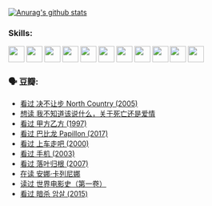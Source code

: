 
[![Anurag's github stats](https://github-readme-stats.vercel.app/api?username=w940853815)](https://github.com/anuraghazra/github-readme-stats)

### Skills:

<code><img height="32" src="https://cdn.jsdelivr.net/npm/simple-icons@v5/icons/python.svg"></code>
<code><img height="32" src="https://cdn.jsdelivr.net/npm/simple-icons@v5/icons/javascript.svg"></code>
<code><img height="32" src="https://cdn.jsdelivr.net/npm/simple-icons@v5/icons/django.svg"></code>
<code><img height="32" src="https://cdn.jsdelivr.net/npm/simple-icons@v5/icons/flask.svg"></code>
<code><img height="32" src="https://cdn.jsdelivr.net/npm/simple-icons@v5/icons/vuetify.svg"></code>
<code><img height="32" src="https://cdn.jsdelivr.net/npm/simple-icons@v5/icons/git.svg"></code>
<code><img height="32" src="https://cdn.jsdelivr.net/npm/simple-icons@v5/icons/docker.svg"></code>
<code><img height="32" src="https://cdn.jsdelivr.net/npm/simple-icons@v5/icons/postgresql.svg"></code>
<code><img height="32" src="https://cdn.jsdelivr.net/npm/simple-icons@v5/icons/elasticsearch.svg"></code>
<code><img height="32" src="https://cdn.jsdelivr.net/npm/simple-icons@v5/icons/macos.svg"></code>
<code><img height="32" src="https://cdn.jsdelivr.net/npm/simple-icons@v5/icons/linux.svg"></code>

### 🗣 豆瓣:

<!-- DOUBAN-ACTIVITIES:START -->
- [看过 决不让步 North Country‎ (2005)](https://www.douban.com/people/136069238/status/3660051849/?_i=37628497)
- [想读 我不知道该说什么，关于死亡还是爱情](https://www.douban.com/people/136069238/status/3653363833/?_i=37628497)
- [看过 甲方乙方‎ (1997)](https://www.douban.com/people/136069238/status/3651577723/?_i=37628497)
- [看过 巴比龙 Papillon‎ (2017)](https://www.douban.com/people/136069238/status/3645198699/?_i=37628497)
- [看过 上车走吧‎ (2000)](https://www.douban.com/people/136069238/status/3637719305/?_i=37628497)
- [看过 手机‎ (2003)](https://www.douban.com/people/136069238/status/3637051304/?_i=37628497)
- [看过 落叶归根‎ (2007)](https://www.douban.com/people/136069238/status/3630316395/?_i=37628497)
- [在读 安娜·卡列尼娜](https://www.douban.com/people/136069238/status/3625420280/?_i=37628497)
- [读过 世界电影史（第一卷）](https://www.douban.com/people/136069238/status/3625419209/?_i=37628497)
- [看过 暗杀 암살‎ (2015)](https://www.douban.com/people/136069238/status/3621839871/?_i=37628497)
<!-- DOUBAN-ACTIVITIES:END -->
<!--
**w940853815/w940853815** is a ✨ _special_ ✨ repository because its `README.md` (this file) appears on your GitHub profile.

Here are some ideas to get you started:

- 🔭 I’m currently working on ...
- 🌱 I’m currently learning ...
- 👯 I’m looking to collaborate on ...
- 🤔 I’m looking for help with ...
- 💬 Ask me about ...
- 📫 How to reach me: ...
- 😄 Pronouns: ...
- ⚡ Fun fact: ...
-->
